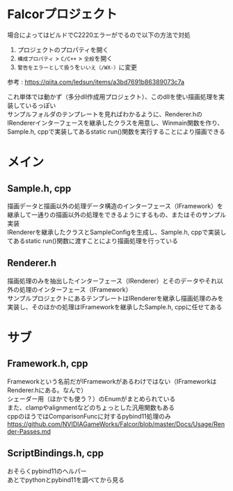 # Falcorプロジェクト
場合によってはビルドでC2220エラーがでるので以下の方法で対処
1.  プロジェクトのプロパティを開く
2.  `構成プロパティ`  >  `C/C++`  >  `全般`を開く
3.  `警告をエラーとして扱う`を`いいえ（/WX-）`に変更

参考 : https://qiita.com/ledsun/items/a3bd7691b86389073c7a

これ単体では動かず（多分dll作成用プロジェクト）、このdllを使い描画処理を実装しているっぽい  
サンプルフォルダのテンプレートを見ればわかるように、Renderer.hのIRendererインターフェースを継承したクラスを用意し、Winmain関数を作り、Sample.h, cppで実装してあるstatic run()関数を実行することにより描画できる  

# メイン

## Sample.h, cpp
描画データと描画以外の処理データ構造のインターフェース（IFramework）を継承して一通りの描画以外の処理をできるようにするもの、またはそのサンプル実装  
IRendererを継承したクラスとSampleConfigを生成し、Sample.h, cppで実装してあるstatic run()関数に渡すことにより描画処理を行っている  


## Renderer.h
描画処理のみを抽出したインターフェース（IRenderer）とそのデータやそれ以外の処理のインターフェース（IFramework）  
サンプルプロジェクトにあるテンプレートはIRendererを継承し描画処理のみを実装し、そのほかの処理はIFrameworkを継承したSample.h, cppに任せてある  

# サブ

## Framework.h, cpp
Frameworkという名前だがIFrameworkがあるわけではない（IFrameworkはRenderer.hにある。なんで）  
シェーダー用（ほかでも使う？）のEnumがまとめられている  
また、clampやalignmentなどのちょっとした汎用関数もある  
cppのほうではComparisonFuncに対するpybind11処理のみ  
https://github.com/NVIDIAGameWorks/Falcor/blob/master/Docs/Usage/Render-Passes.md


## ScriptBindings.h, cpp
おそらくpybind11のヘルパー  
あとでpythonとpybind11を調べてから見る  

<!--stackedit_data:
eyJoaXN0b3J5IjpbLTEyNjE1Mjg5MjEsMTExMjExNDI0NCw0Mj
QzMzYyMTQsLTQyMDg0MDkzMSwyNzk5OTQxNjUsLTEwNzU0MzQz
MDMsLTEyMzc4MTIzNjgsMjI3MDc3NzM4LC0xNTEzNzMzNzg2LC
0xNjE2NDAzOTcyLC0xNTE5MzA1OTM3LC0xMDAyNjQzODQsODkx
MDEyMDQ4XX0=
-->
